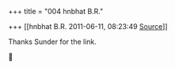 +++
title = "004 hnbhat B.R."

+++
[[hnbhat B.R.	2011-06-11, 08:23:49 [Source](https://groups.google.com/g/samskrita/c/IKb5ZRY1Koo)]]



Thanks Sunder for the link.




